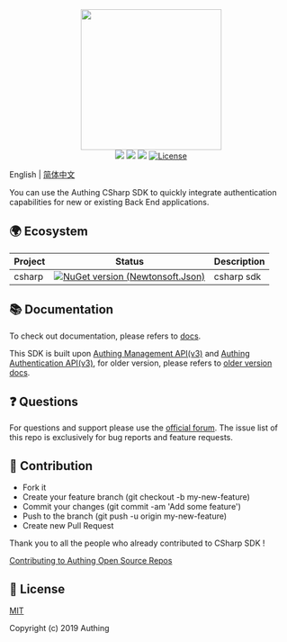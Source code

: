 <div align=center>
  <img width="250" src="https://files.authing.co/authing-console/authing-logo-new-20210924.svg" />
</div>
<div align="center">
  <a href="javascript:;"><img src="https://img.shields.io/badge/test-passing-brightgreen" /></a>
  <a href="https://forum.authing.cn/" target="_blank"><img src="https://img.shields.io/badge/chat-forum-blue" /></a>
  <a href="https://console.authing.cn/openapi/" target="_blank"><img src="https://img.shields.io/badge/docs-passing-brightgreen" /></a>
  <a href="javascript:;"><img src="https://img.shields.io/badge/License-MIT-success" alt="License"></a>
</div>

 English | [简体中文](./README-zh_CN.md)

You can use the Authing CSharp SDK to quickly integrate authentication capabilities for new or existing Back End applications.


## 🌍 Ecosystem

| Project | Status                                                                                                                                                            | Description |
| ------- | ----------------------------------------------------------------------------------------------------------------------------------------------------------------- | ----------- |
| csharp  | [![NuGet version (Newtonsoft.Json)](https://img.shields.io/nuget/v/Authing.CSharp.SDK.svg?style=flat-square)](https://www.nuget.org/packages/Authing.CSharp.SDK/) | csharp sdk  |


## 📚 Documentation

To check out documentation, please refers to [docs](https://docs.pre.authing.cn/v3/reference/sdk/csharp/install.html).

This SDK is built upon [Authing Management API(v3)](https://api.authing.cn/openapi/v3/management/) and [Authing Authentication API(v3)](https://api.authing.cn/openapi/v3/authentication/), for older version, please refers to [older version docs](https://docs.authing.cn/v2/reference/sdk-for-csharp/).


## ❓ Questions

For questions and support please use the [official forum](https://forum.authing.cn/). The issue list of this repo is exclusively for bug reports and feature requests.  

## 🤝 Contribution

- Fork it
- Create your feature branch (git checkout -b my-new-feature)
- Commit your changes (git commit -am 'Add some feature')
- Push to the branch (git push -u origin my-new-feature)
- Create new Pull Request

Thank you to all the people who already contributed to CSharp SDK !

[Contributing to Authing Open Source Repos](https://github.com/Authing/.github/blob/main/CONTRIBUTING.md#English)

## 🎁 License

[MIT](https://opensource.org/licenses/MIT)

Copyright (c) 2019 Authing
